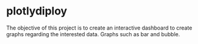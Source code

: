 # plotlydiploy

The objective of this project is to create an interactive dashboard to create graphs regarding the interested data. Graphs such as bar and bubble.
